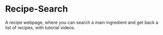 # Recipe-Search
A recipe webpage, where you can search a main ingredient and get back a list of recipes, with tutorial videos.
